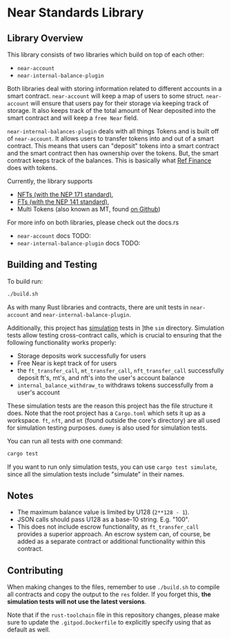 Near Standards Library
===================
## Library Overview
This library consists of two libraries which build on top of each other:
- `near-account`
- `near-internal-balance-plugin`

Both libraries deal with storing information related to different accounts in a smart contract.
`near-account` will keep a map of users to some struct. `near-account` will ensure 
that users pay for their storage via keeping track of storage. It also keeps track
of the total amount of Near deposited into the smart contract and will keep a `free Near`
field.

`near-internal-balances-plugin` deals with all things Tokens and is built off of `near-account`. It allows users to transfer 
tokens into and out of a smart contract. This means that users can "deposit" 
tokens into a smart contract and the smart contract then has ownership over the tokens.
But, the smart contract keeps track of the balances. This is basically what [Ref Finance](https://app.ref.finance/) does with tokens.

Currently, the library supports
- [NFTs (with the NEP 171 standard)](https://nomicon.io/Standards/NonFungibleToken/Core),
- [FTs (with the NEP 141 standard)](https://nomicon.io/Standards/FungibleToken/Core),
- Multi Tokens (also known as MT, found [on Github](https://github.com/near/NEPs/pull/245))

For more info on both libraries, please check out the docs.rs

- `near-account` docs TODO:
- `near-internal-balance-plugin` docs TODO:

## Building and Testing

To build run:
```bash
./build.sh
```


As with many Rust libraries and contracts, there are unit tests in 
`near-account` and `near-internal-balance-plugin`.

Additionally, this project has [simulation](https://www.near-sdk.io/testing/simulation-tests) tests in ]the `sim` directory. Simulation tests allow testing cross-contract calls, which is crucial to ensuring that the following functionality works properly:
- Storage deposits work successfully for users
- Free Near is kept track of for users
- the `ft_transfer_call`, `mt_transfer_call`, `nft_transfer_call` successfully deposit ft's, mt's, and nft's into the user's account balance
- `internal_balance_withdraw_to` withdraws tokens successfully from a user's account

These simulation tests are the reason this project has the file structure it does. Note that the root project has a `Cargo.toml` which sets it up as a workspace. `ft`, `nft`, and `mt` (found outside the core's directory) are all used for simulation testing purposes. `dummy` is also used for simulation tests.

You can run all tests with one command:

```bash
cargo test
```

If you want to run only simulation tests, you can use `cargo test simulate`, since all the simulation tests include "simulate" in their names.


## Notes

 - The maximum balance value is limited by U128 (`2**128 - 1`).
 - JSON calls should pass U128 as a base-10 string. E.g. "100".
 - This does not include escrow functionality, as `ft_transfer_call` provides a superior approach. An escrow system can, of course, be added as a separate contract or additional functionality within this contract.


## Contributing

When making changes to the files, remember to use `./build.sh` to compile all contracts and copy the output to the `res` folder. If you forget this, **the simulation tests will not use the latest versions**.

Note that if the `rust-toolchain` file in this repository changes, please make sure to update the `.gitpod.Dockerfile` to explicitly specify using that as default as well.
